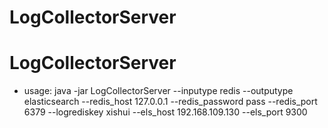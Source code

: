 # LogCollectorServer
# LogCollectorServer
- usage: java -jar LogCollectorServer --inputype redis --outputype elasticsearch --redis_host 127.0.0.1 --redis_password pass --redis_port 6379 --logrediskey xishui --els_host 192.168.109.130 --els_port 9300
